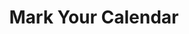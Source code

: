 ---
title: Mark Your Calendar
image: Calendar.jpg
blurb: <strong>Upcoming concert dates:</strong><br/>Check back in the fall for our upcoming season!
---